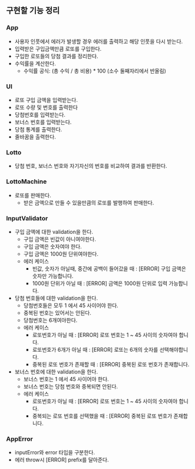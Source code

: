 ## 구현할 기능 정리

### App

- 사용자 인풋에서 에러가 발생할 경우 에러를 출력하고 해당 인풋을 다시 받는다.
- 입력받은 구입금액만큼 로또를 구입한다.
- 구입한 로또들의 당첨 결과를 정리한다.
- 수익률을 계산한다.
  - 수익률 공식: (총 수익 / 총 비용) \* 100 (소수 둘째자리에서 반올림)

### UI

- 로또 구입 금액을 입력받는다.
- 로또 수량 및 번호를 출력한다
- 당첨번호를 입력받는다.
- 보너스 번호를 입력받는다.
- 당첨 통계를 출력한다.
- 줄바꿈을 출력한다.

### Lotto

- 당첨 번호, 보너스 번호와 자기자신의 번호를 비교하여 결과를 반환한다.

### LottoMachine

- 로또를 판매한다.
  - 받은 금액으로 만들 수 있을만큼의 로또를 발행하여 판매한다.

### InputValidator

- 구입 금액에 대한 validation을 한다.
  - 구입 금액은 빈값이 아니여야한다.
  - 구입 금액은 숫자여야 한다.
  - 구입 금액은 1000원 단위여야한다.
  - 에러 케이스
    - 빈값, 숫자가 아닐때, 중간에 공백이 들어갔을 때 : [ERROR] 구입 금액은 숫자만 가능합니다.
    - 1000원 단위가 아닐 때 : [ERROR] 금액은 1000원 단위로 입력 가능합니다.
- 당첨 번호들에 대한 validation을 한다.
  - 당첨번호들은 모두 1 에서 45 사이어야 한다.
  - 중복된 번호는 있어서는 안된다.
  - 당첨번호는 6개여야한다.
  - 에러 케이스
    - 로또번호가 아닐 때 : [ERROR] 로또 번호는 1 ~ 45 사이의 숫자여야 합니다.
    - 로또번호가 6개가 아닐 때 : [ERROR] 로또는 6개의 숫자를 선택해야합니다.
    - 중복된 로또 번호가 존재할 때 : [ERROR] 중복된 로또 번호가 존재합니다.
- 보너스 번호에 대한 validation을 한다.
  - 보너스 번호는 1 에서 45 사이어야 한다.
  - 보너스 번호는 당첨 번호와 중복되면 안된다.
  - 에러 케이스
    - 로또번호가 아닐 때 : [ERROR] 로또 번호는 1 ~ 45 사이의 숫자여야 합니다.
    - 중복되는 로또 번호를 선택했을 때 : [ERROR] 중복된 로또 번호가 존재합니다.

### AppError

- inputError와 error 타입을 구분한다.
- 에러 throw시 [ERROR] prefix를 달아준다.

